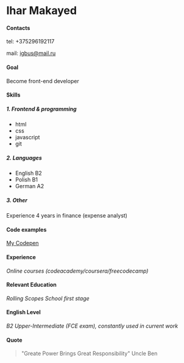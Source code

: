 # **Ihar Makayed**

#### **Contacts**
tel: +375296192117

mail: igbus@mail.ru

#### **Goal**
Become front-end developer

#### **Skills**
##### 1. Frontend & programming 
* html
* css
* javascript
* git

##### 2. Languages 
* English B2 
* Polish B1
* German A2

##### 3. Other
Experience 4 years in finance (expense analyst)

#### **Code examples**
[My Codepen](https://codepen.io/ihmccd/pens/public/)

#### **Experience**
*Online courses (codeacademy/coursera/freecodecamp)*

#### **Relevant Education**
*Rolling Scopes School first stage*

#### **English Level**
*B2 Upper-Intermediate*
*(FCE exam), constantly used in current work*  

#### **Quote**
> "Greate Power Brings Great Responsibility"
> Uncle Ben 